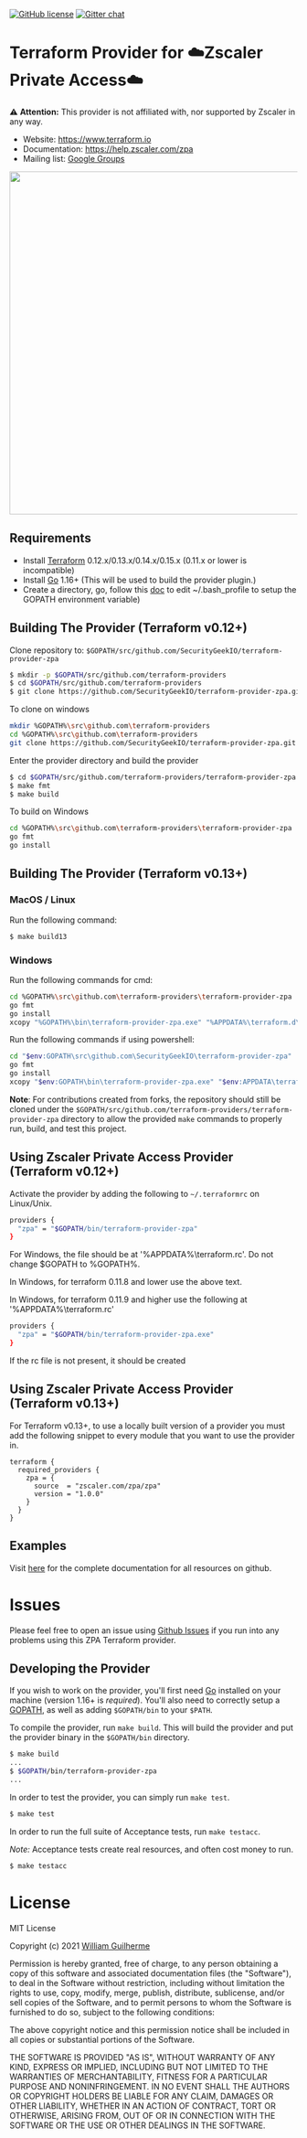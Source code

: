 [![GitHub license](https://img.shields.io/badge/license-MIT-blue.svg)](https://img.shields.io/badge/license-MIT-blue.svg)
[![Gitter chat](https://badges.gitter.im/hashicorp-terraform/Lobby.png)](https://gitter.im/hashicorp-terraform/Lobby)

Terraform Provider for ☁️Zscaler Private Access☁️
=========================================================================

⚠️  **Attention:** This provider is not affiliated with, nor supported by Zscaler in any way.


- Website: https://www.terraform.io
- Documentation: https://help.zscaler.com/zpa
- Mailing list: [Google Groups](http://groups.google.com/group/terraform-tool)
<img src="https://cdn.rawgit.com/hashicorp/terraform-website/master/content/source/assets/images/logo-hashicorp.svg" width="600px">

Requirements
------------

-	Install [Terraform](https://www.terraform.io/downloads.html) 0.12.x/0.13.x/0.14.x/0.15.x (0.11.x or lower is incompatible)
-	Install [Go](https://golang.org/doc/install) 1.16+ (This will be used to build the provider plugin.)
-	Create a directory, go, follow this [doc](https://github.com/golang/go/wiki/SettingGOPATH) to edit ~/.bash_profile to setup the GOPATH environment variable)

Building The Provider (Terraform v0.12+)
---------------------

Clone repository to: `$GOPATH/src/github.com/SecurityGeekIO/terraform-provider-zpa`

```sh
$ mkdir -p $GOPATH/src/github.com/terraform-providers
$ cd $GOPATH/src/github.com/terraform-providers
$ git clone https://github.com/SecurityGeekIO/terraform-provider-zpa.git
```

To clone on windows
```sh
mkdir %GOPATH%\src\github.com\terraform-providers
cd %GOPATH%\src\github.com\terraform-providers
git clone https://github.com/SecurityGeekIO/terraform-provider-zpa.git
```

Enter the provider directory and build the provider

```sh
$ cd $GOPATH/src/github.com/terraform-providers/terraform-provider-zpa
$ make fmt
$ make build
```

To build on Windows
```sh
cd %GOPATH%\src\github.com\terraform-providers\terraform-provider-zpa
go fmt
go install
```

Building The Provider (Terraform v0.13+)
-----------------------

### MacOS / Linux
Run the following command:
```sh
$ make build13
```

### Windows
Run the following commands for cmd:
```sh
cd %GOPATH%\src\github.com\terraform-providers\terraform-provider-zpa
go fmt
go install
xcopy "%GOPATH%\bin\terraform-provider-zpa.exe" "%APPDATA%\terraform.d\plugins\zscaler.com\zpa\zpa\1.0.0\windows_amd64\" /Y
```
Run the following commands if using powershell:
```sh
cd "$env:GOPATH\src\github.com\SecurityGeekIO\terraform-provider-zpa"
go fmt
go install
xcopy "$env:GOPATH\bin\terraform-provider-zpa.exe" "$env:APPDATA\terraform.d\plugins\zscaler.com\zpa\zpa\1.0.0\windows_amd64\" /Y
```

**Note**: For contributions created from forks, the repository should still be cloned under the `$GOPATH/src/github.com/terraform-providers/terraform-provider-zpa` directory to allow the provided `make` commands to properly run, build, and test this project.

Using Zscaler Private Access Provider (Terraform v0.12+)
-----------------------

Activate the provider by adding the following to `~/.terraformrc` on Linux/Unix.
```sh
providers {
  "zpa" = "$GOPATH/bin/terraform-provider-zpa"
}
```
For Windows, the file should be at '%APPDATA%\terraform.rc'. Do not change $GOPATH to %GOPATH%.

In Windows, for terraform 0.11.8 and lower use the above text.

In Windows, for terraform 0.11.9 and higher use the following at '%APPDATA%\terraform.rc'
```sh
providers {
  "zpa" = "$GOPATH/bin/terraform-provider-zpa.exe"
}
```

If the rc file is not present, it should be created

Using Zscaler Private Access Provider (Terraform v0.13+)
-----------------------

For Terraform v0.13+, to use a locally built version of a provider you must add the following snippet to every module
that you want to use the provider in.

```hcl
terraform {
  required_providers {
    zpa = {
      source  = "zscaler.com/zpa/zpa"
      version = "1.0.0"
    }
  }
}
```

Examples
--------

Visit [here](https://github.com/SecurityGeekIO/terraform-provider-zpa/tree/master/website/docs/) for the complete documentation for all resources on github.

Issues
=========
Please feel free to open an issue using [Github Issues](https://github.com/SecurityGeekIO/terraform-provider-zpa/issues) if you run into any problems using this ZPA Terraform provider.

Developing the Provider
---------------------------

If you wish to work on the provider, you'll first need [Go](http://www.golang.org) installed on your machine (version 1.16+ is *required*). You'll also need to correctly setup a [GOPATH](http://golang.org/doc/code.html#GOPATH), as well as adding `$GOPATH/bin` to your `$PATH`.

To compile the provider, run `make build`. This will build the provider and put the provider binary in the `$GOPATH/bin` directory.

```sh
$ make build
...
$ $GOPATH/bin/terraform-provider-zpa
...
```

In order to test the provider, you can simply run `make test`.

```sh
$ make test
```

In order to run the full suite of Acceptance tests, run `make testacc`.

*Note:* Acceptance tests create real resources, and often cost money to run.

```sh
$ make testacc
```
License
=========
MIT License

Copyright (c) 2021 [William Guilherme](https://github.com/willguibr)

Permission is hereby granted, free of charge, to any person obtaining a copy
of this software and associated documentation files (the "Software"), to deal
in the Software without restriction, including without limitation the rights
to use, copy, modify, merge, publish, distribute, sublicense, and/or sell
copies of the Software, and to permit persons to whom the Software is
furnished to do so, subject to the following conditions:

The above copyright notice and this permission notice shall be included in all
copies or substantial portions of the Software.

THE SOFTWARE IS PROVIDED "AS IS", WITHOUT WARRANTY OF ANY KIND, EXPRESS OR
IMPLIED, INCLUDING BUT NOT LIMITED TO THE WARRANTIES OF MERCHANTABILITY,
FITNESS FOR A PARTICULAR PURPOSE AND NONINFRINGEMENT. IN NO EVENT SHALL THE
AUTHORS OR COPYRIGHT HOLDERS BE LIABLE FOR ANY CLAIM, DAMAGES OR OTHER
LIABILITY, WHETHER IN AN ACTION OF CONTRACT, TORT OR OTHERWISE, ARISING FROM,
OUT OF OR IN CONNECTION WITH THE SOFTWARE OR THE USE OR OTHER DEALINGS IN THE
SOFTWARE.
